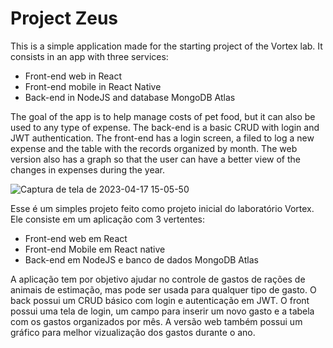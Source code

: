 # Project Zeus

This is a simple application made for the starting project of the Vortex lab. It consists in an app with three services:
- Front-end web in React
- Front-end mobile in React Native
- Back-end in NodeJS and database MongoDB Atlas

The goal of the app is to help manage costs of pet food, but it can also be used to any type of expense.
The back-end is a basic CRUD with login and JWT authentication.
The front-end has a login screen, a filed to log a new expense and the table with the records organized by month.
The web version also has a graph so that the user can have a better view of the changes in expenses during the year.


![Captura de tela de 2023-04-17 15-05-50](https://user-images.githubusercontent.com/101015684/232571370-1ffb359a-37a7-4b5d-845f-9fb7d4837736.png)


Esse é um simples projeto feito como projeto inicial do laboratório Vortex. Ele consiste em um aplicação com 3 vertentes:
- Front-end web em React
- Front-end Mobile em React native
- Back-end em NodeJS e banco de dados MongoDB Atlas

A aplicação tem por objetivo ajudar no controle de gastos de rações de animais de estimação, mas pode ser usada para qualquer tipo de gasto. 
O back possui um CRUD básico com login e autenticação em JWT. 
O front possui uma tela de login, um campo para inserir um novo gasto e a tabela com os gastos organizados por mês.
A versão web também possui um gráfico para melhor vizualização dos gastos durante o ano.
